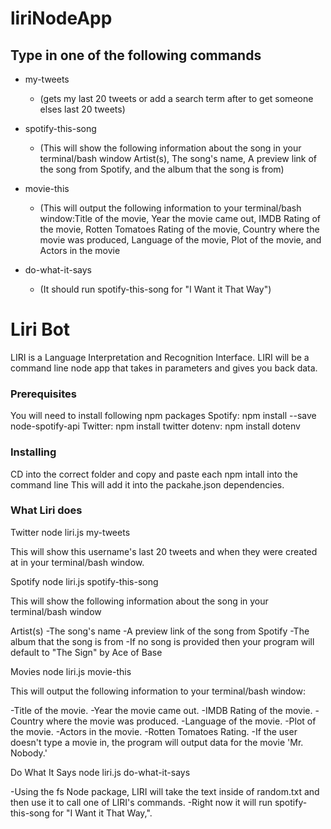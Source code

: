 # liriNodeApp


## Type in one of the following commands 

* my-tweets 
    * (gets my last 20 tweets or add a search term after to get someone elses last 20 tweets)

* spotify-this-song 
    * (This will show the following information about the song in your terminal/bash window Artist(s), The song's name, A preview link of the song from Spotify, and the album that the song is from)

*  movie-this 
    * (This will output the following information to your terminal/bash window:Title of the movie, Year the movie came    out, IMDB Rating of the movie, Rotten Tomatoes Rating of the movie, Country where the movie was produced, Language of the  movie, Plot of the movie, and Actors in the movie

* do-what-it-says 
    * (It should run spotify-this-song for "I Want it That Way")

# Liri Bot 

 LIRI is a Language Interpretation and Recognition Interface. LIRI will be a command line node app that takes in parameters and gives you back data.


### Prerequisites

You will need to install following  npm packages 
    Spotify: npm install --save node-spotify-api
    Twitter: npm install twitter
    dotenv: npm install dotenv

### Installing

CD into the correct folder and copy and paste each npm intall into the command line
This will add it into the packahe.json dependencies.

### What Liri does
Twitter
node liri.js my-tweets <insert Twitter handle>

This will show this username's last 20 tweets and when they were created at in your terminal/bash window.

Spotify
node liri.js spotify-this-song <insert song title>

This will show the following information about the song in your terminal/bash window

Artist(s)
-The song's name
-A preview link of the song from Spotify
-The album that the song is from
-If no song is provided then your program will default to "The Sign" by Ace of Base

Movies
node liri.js movie-this <insert movie title>

This will output the following information to your terminal/bash window:

-Title of the movie.
-Year the movie came out.
-IMDB Rating of the movie.
-Country where the movie was produced.
-Language of the movie.
-Plot of the movie.
-Actors in the movie.
-Rotten Tomatoes Rating.
-If the user doesn't type a movie in, the program will output data for the movie 'Mr. Nobody.'

Do What It Says
node liri.js do-what-it-says

-Using the fs Node package, LIRI will take the text inside of random.txt and then use it to call one of LIRI's commands.
-Right now it will run spotify-this-song for "I Want it That Way,".












